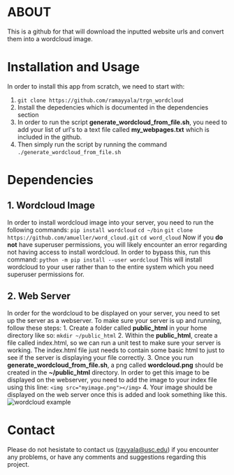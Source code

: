 # ABOUTThis is a github for that will download the inputted website urls and convert them into a wordcloud image. # Installation and UsageIn order to install this app from scratch, we need to start with:1. `git clone https://github.com/ramayyala/trgn_wordcloud` 2. Install the depedencies which is documented in the dependencies section3. In order to run the script **generate_wordcloud_from_file.sh**, you need to add your list of url's to a text file called **my_webpages.txt** which is included in the github. 3. Then simply run the script by running the command `./generate_wordcloud_from_file.sh`# Dependencies## 1. **Wordcloud Image**In order to install wordcloud image into your server, you need to run the following commands:`pip install wordcloud``cd ~/bin``git clone https://github.com/amueller/word_cloud.git``cd word_cloud`Now if you **do not** have superuser permissions, you will likely encounter an error regarding not having access to install wordcloud. In order to bypass this, run this command:`python -m pip install --user wordcloud`This will install wordcloud to your user rather than to the entire system which you need superuser permissions for.  ## 2. **Web Server**In order for the wordcloud to be displayed on your server, you need to set up the server as a webserver. To make sure your server is up and running, follow these steps:    1. Create a folder called **public_html** in your home directory like so:       `mkdir ~/public_html`    2. Within the **public_html**, create a file called index.html, so we can run a unit test to make sure your server is working. The index.html file just needs to contain some basic html to just to see if the server is displaying your file correctly.     3. Once you run **generate_wordcloud_from_file.sh**, a png called **wordcloud.png** should be created in the **~/public_html** directory. In order to get this image to be displayed on the webserver, you need to add the image to your index file using this line:        `<img src="myimage.png"></img>`    4. Your image should be displayed on the web server once this is added and look something like this.        ![wordcloud example](https://github.com/ramayyala/trgn_wordcloud/wordcloud_example.png) # Contact Please do not hesistate to contact us (rayyala@usc.edu) if you encounter any problems, or have any comments and suggestions regarding this project. 
